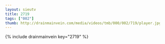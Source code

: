 ```yaml
--- 
layout: sieutv
title: 2719
tags: ["002"]
thumb: http://drainmainvein.com/media/videos/tmb/000/002/719/player.jpg
---
```

{% include drainmainvein key="2719" %} 
